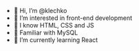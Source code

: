 - 👋 Hi, I’m @klechko
- 👀 I’m interested in front-end development
- 👀 I know HTML, CSS and JS
- 👀 Familiar with MySQL
- 🌱 I’m currently learning React

<!---
klechko/klechko is a ✨ special ✨ repository because its `README.md` (this file) appears on your GitHub profile.
You can click the Preview link to take a look at your changes.
--->
